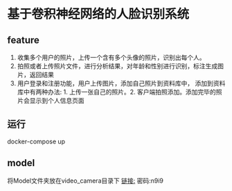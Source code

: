# 基于卷积神经网络的人脸识别系统

## feature

1. 收集多个用户的照片，上传一个含有多个头像的照片，识别出每个人。
2. 拍照或者上传照片文件，进行分析结果，对年龄和性别进行识别，标注生成图片，返回结果
3. 用户登录和注册功能，用户上传图片，添加自己照片到资料库中，
添加到资料库中有两种办法: 1. 上传一张自己的照片。2. 客户端拍照添加。添加完毕的照片会显示到个人信息页面



## 运行

docker-compose up

## model


将Model文件夹放在video_camera目录下
[链接:](https://pan.baidu.com/s/1dqgRxw2RcOtMH3FsGnzZpQ) 密码:n9i9